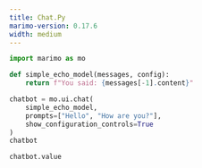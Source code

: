 ```yaml
---
title: Chat.Py
marimo-version: 0.17.6
width: medium
---
```


```python {.marimo}
import marimo as mo
```

```python {.marimo}
def simple_echo_model(messages, config):
    return f"You said: {messages[-1].content}"

chatbot = mo.ui.chat(
    simple_echo_model,
    prompts=["Hello", "How are you?"],
    show_configuration_controls=True
)
chatbot
```

```python {.marimo}
chatbot.value
```